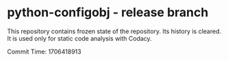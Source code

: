 # python-configobj - release branch

This repository contains frozen state of the repository.
Its history is cleared. It is used only for static code
analysis with Codacy.

Commit Time: 1706418913